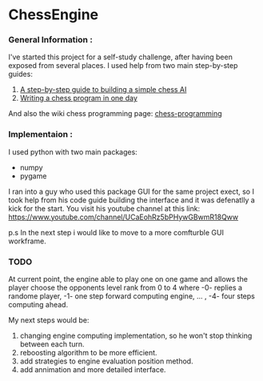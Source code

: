 # ChessEngine
### General Information :
I've started this project for a self-study challenge, after having been exposed from several places.
I used help from two main step-by-step guides:
1) [A step-by-step guide to building a simple chess AI](https://www.freecodecamp.org/news/simple-chess-ai-step-by-step-1d55a9266977/)
2) [Writing a chess program in one day](https://andreasstckl.medium.com/writing-a-chess-program-in-one-day-30daff4610ec)

And also the wiki chess programming page:
[chess-programming](https://www.chessprogramming.org/Main_Page)

### Implementaion :
I used python with two main packages:   
- numpy
- pygame 

I ran into a guy who used this package GUI for the same project exect, so I took help from his code guide building the interface and it was defenatlly a kick for the start.
You visit his youtube channel at this link: https://www.youtube.com/channel/UCaEohRz5bPHywGBwmR18Qww

p.s In the next step i would like to move to a more comfturble GUI workframe.

### TODO
At current point, the engine able to play one on one game and allows the player choose the opponents level rank from 0 to 4
where -0- replies a randome player, -1- one step forward computing engine, ... , -4- four steps computing ahead.

My next steps would be:
1) changing engine computing implementation, so he won't stop thinking between each turn.
2) reboosting algorithm to be more efficient.
3) add strategies to engine evaluation position method.
4) add annimation and more detailed interface.
